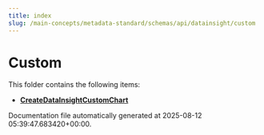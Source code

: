 ```yaml
---
title: index
slug: /main-concepts/metadata-standard/schemas/api/datainsight/custom
---
```


# Custom

This folder contains the following items:

- [**CreateDataInsightCustomChart**](/main-concepts/metadata-standard/schemas/api/datainsight/custom/createdatainsightcustomchart)


Documentation file automatically generated at 2025-08-12 05:39:47.683420+00:00.
